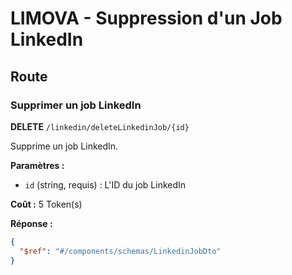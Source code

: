 # LIMOVA - Suppression d'un Job LinkedIn

## Route

### Supprimer un job LinkedIn
**DELETE** `/linkedin/deleteLinkedinJob/{id}`

Supprime un job LinkedIn.

**Paramètres :**
- `id` (string, requis) : L'ID du job LinkedIn

**Coût :** 5 Token(s)

**Réponse :**
```json
{
  "$ref": "#/components/schemas/LinkedinJobDto"
}
``` 